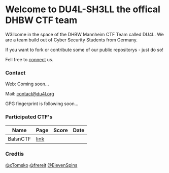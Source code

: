 # Welcome to **DU4L-SH3LL** the offical DHBW CTF team

W3llcome in the space of the DHBW Mannheim CTF Team called DU4L. We are a team build out of Cyber Security Students from Germany.

If you want to fork or contribute some of our public repositorys - just do so! 

Fell free to [connect](#contact) us.


### Contact

Web: Coming soon...

Mail: contact@du4l.org

GPG fingerprint is following soon...



### Participated CTF's

| Name | Page | Score | Date |
| ----------- | ----------- | ---------- | ----------- |
| BalsnCTF | [link](https://balsnctf.com/) | | |


### Credtis

[@xTomsko](https://github.com/xTomsko)
[@frereit](https://github.com/frereit)
[@ElevenSpins](https://github.com/elevenspins)
